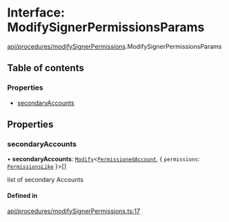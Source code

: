 # Interface: ModifySignerPermissionsParams

[api/procedures/modifySignerPermissions](../wiki/api.procedures.modifySignerPermissions).ModifySignerPermissionsParams

## Table of contents

### Properties

- [secondaryAccounts](../wiki/api.procedures.modifySignerPermissions.ModifySignerPermissionsParams#secondaryaccounts)

## Properties

### secondaryAccounts

• **secondaryAccounts**: [`Modify`](../wiki/types.utils#modify)<[`PermissionedAccount`](../wiki/types.PermissionedAccount), { `permissions`: [`PermissionsLike`](../wiki/types#permissionslike)  }\>[]

list of secondary Accounts

#### Defined in

[api/procedures/modifySignerPermissions.ts:17](https://github.com/PolymathNetwork/polymesh-sdk/blob/31dfa0dc/src/api/procedures/modifySignerPermissions.ts#L17)
